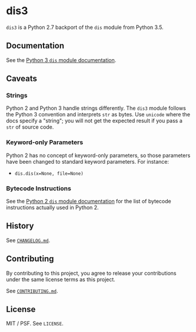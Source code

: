 # dis3

`dis3` is a Python 2.7 backport of the `dis` module from Python 3.5.


## Documentation

See the [Python 3 `dis` module documentation][dis-py3].


## Caveats

### Strings

Python 2 and Python 3 handle strings differently. The `dis3` module
follows the Python 3 convention and interprets `str` as bytes. Use
`unicode` where the docs specify a "string"; you will not get the
expected result if you pass a `str` of source code.

### Keyword-only Parameters

Python 2 has no concept of keyword-only parameters, so those parameters
have been changed to standard keyword parameters. For instance:

- `dis.dis(x=None, file=None)`

### Bytecode Instructions

See the [Python 2 `dis` module documentation][dis-py2] for the list of
bytecode instructions actually used in Python 2.


## History

See [`CHANGELOG.md`](CHANGELOG.md).


## Contributing

By contributing to this project, you agree to release your contributions
under the same license terms as this project.

See [`CONTRIBUTING.md`](CONTRIBUTING.md).


## License

MIT / PSF. See `LICENSE`.


[dis-py2]: https://docs.python.org/2/library/dis.html
[dis-py3]: https://docs.python.org/3/library/dis.html

